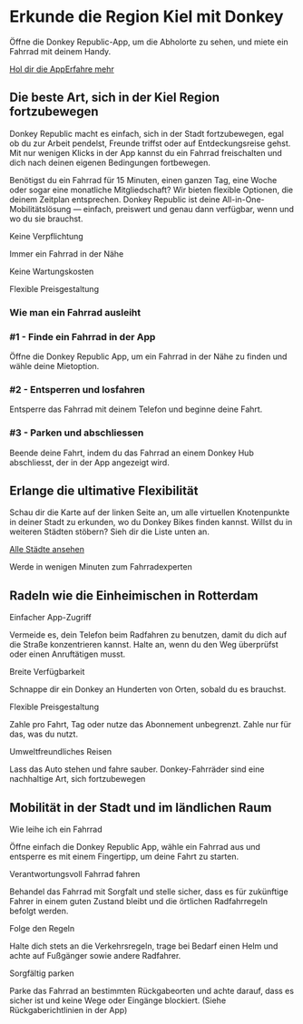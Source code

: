 Erkunde die Region Kiel mit Donkey
==========

Öffne die Donkey Republic-App, um die Abholorte zu sehen, und miete ein Fahrrad mit deinem Handy.

[Hol dir die App](https://dnky.bike/OzYz5bYcKBb)[Erfahre mehr](/de/cities)

Die beste Art, sich in der Kiel Region fortzubewegen
----------

Donkey Republic macht es einfach, sich in der Stadt fortzubewegen, egal ob du zur Arbeit pendelst, Freunde triffst oder auf Entdeckungsreise gehst. Mit nur wenigen Klicks in der App kannst du ein Fahrrad freischalten und dich nach deinen eigenen Bedingungen fortbewegen.

Benötigst du ein Fahrrad für 15 Minuten, einen ganzen Tag, eine Woche oder sogar eine monatliche Mitgliedschaft? Wir bieten flexible Optionen, die deinem Zeitplan entsprechen. Donkey Republic ist deine All-in-One-Mobilitätslösung — einfach, preiswert und genau dann verfügbar, wenn und wo du sie brauchst.

Keine Verpflichtung

Immer ein Fahrrad in der Nähe

Keine Wartungskosten

Flexible Preisgestaltung

### **Wie man ein Fahrrad ausleiht**
 ###

### #1 - Finde ein Fahrrad in der App  ###

Öffne die Donkey Republic App, um ein Fahrrad in der Nähe zu finden und wähle deine Mietoption.

### #2 - Entsperren und losfahren ###

Entsperre das Fahrrad mit deinem Telefon und beginne deine Fahrt.

### #3 - Parken und abschliessen ###

Beende deine Fahrt, indem du das Fahrrad an einem Donkey Hub abschliesst, der in der App angezeigt wird.

**Erlange die ultimative Flexibilität**
----------

Schau dir die Karte auf der linken Seite an, um alle virtuellen Knotenpunkte in deiner Stadt zu erkunden, wo du Donkey Bikes finden kannst. Willst du in weiteren Städten stöbern? Sieh dir die Liste unten an.

[Alle Städte ansehen](/de/cities)

Werde in wenigen Minuten zum Fahrradexperten

Radeln wie die Einheimischen in Rotterdam
----------

Einfacher App-Zugriff

Vermeide es, dein Telefon beim Radfahren zu benutzen, damit du dich auf die Straße konzentrieren kannst. Halte an, wenn du den Weg überprüfst oder einen Anruftätigen musst.

Breite Verfügbarkeit

Schnappe dir ein Donkey an Hunderten von Orten, sobald du es brauchst.

Flexible Preisgestaltung

Zahle pro Fahrt, Tag oder nutze das Abonnement unbegrenzt. Zahle nur für das, was du nutzt.

Umweltfreundliches Reisen

Lass das Auto stehen und fahre sauber. Donkey-Fahrräder sind eine nachhaltige Art, sich fortzubewegen

Mobilität in der Stadt und im ländlichen Raum
----------

Wie leihe ich ein Fahrrad

Öffne einfach die Donkey Republic App, wähle ein Fahrrad aus und entsperre es mit einem Fingertipp, um deine Fahrt zu starten.

Verantwortungsvoll Fahrrad fahren

Behandel das Fahrrad mit Sorgfalt und stelle sicher, dass es für zukünftige Fahrer in einem guten Zustand bleibt und die örtlichen Radfahrregeln befolgt werden.

Folge den Regeln

Halte dich stets an die Verkehrsregeln, trage bei Bedarf einen Helm und achte auf Fußgänger sowie andere Radfahrer.

Sorgfältig parken

Parke das Fahrrad an bestimmten Rückgabeorten und achte darauf, dass es sicher ist und keine Wege oder Eingänge blockiert. (Siehe Rückgaberichtlinien in der App)
